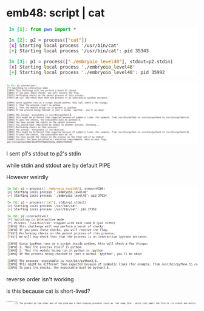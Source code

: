 # emb48: script | cat

![is it because p1 lives longer thus p2 injects its outout to p2?](<../.gitbook/assets/image (1).png>)

![](<../.gitbook/assets/image (232).png>)

I sent p1's stdout to p2's stdin

while stdin and stdout are by default PIPE



However weirdly&#x20;

![](<../.gitbook/assets/image (129).png>)

reverse order isn't working

is this because cat is short-lived?

![](<../.gitbook/assets/image (162).png>)
